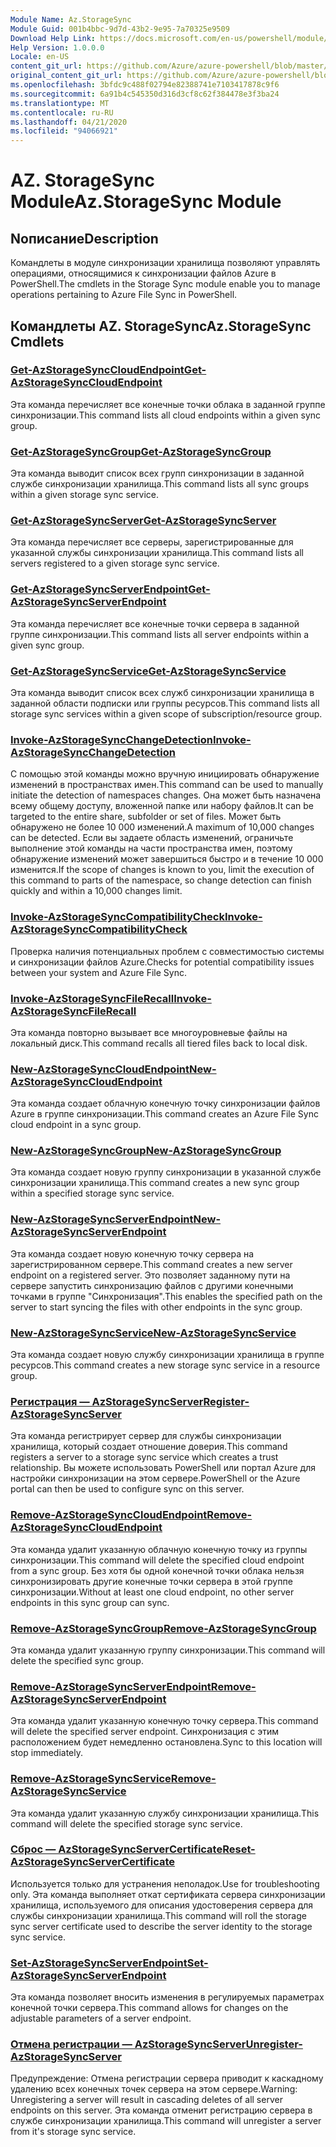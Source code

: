 ```yaml
---
Module Name: Az.StorageSync
Module Guid: 001b4bbc-9d7d-43b2-9e95-7a70325e9509
Download Help Link: https://docs.microsoft.com/en-us/powershell/module/az.storagesync
Help Version: 1.0.0.0
Locale: en-US
content_git_url: https://github.com/Azure/azure-powershell/blob/master/src/StorageSync/StorageSync/help/Az.StorageSync.md
original_content_git_url: https://github.com/Azure/azure-powershell/blob/master/src/StorageSync/StorageSync/help/Az.StorageSync.md
ms.openlocfilehash: 3bfdc9c488f02794e82388741e7103417878c9f6
ms.sourcegitcommit: 6a91b4c545350d316d3cf8c62f384478e3f3ba24
ms.translationtype: MT
ms.contentlocale: ru-RU
ms.lasthandoff: 04/21/2020
ms.locfileid: "94066921"
---
```

# <span data-ttu-id="927a1-101">AZ. StorageSync Module</span><span class="sxs-lookup"><span data-stu-id="927a1-101">Az.StorageSync Module</span></span>
## <span data-ttu-id="927a1-102">Nописание</span><span class="sxs-lookup"><span data-stu-id="927a1-102">Description</span></span>
<span data-ttu-id="927a1-103">Командлеты в модуле синхронизации хранилища позволяют управлять операциями, относящимися к синхронизации файлов Azure в PowerShell.</span><span class="sxs-lookup"><span data-stu-id="927a1-103">The cmdlets in the Storage Sync module enable you to manage operations pertaining to Azure File Sync in PowerShell.</span></span>

## <span data-ttu-id="927a1-104">Командлеты AZ. StorageSync</span><span class="sxs-lookup"><span data-stu-id="927a1-104">Az.StorageSync Cmdlets</span></span>
### [<span data-ttu-id="927a1-105">Get-AzStorageSyncCloudEndpoint</span><span class="sxs-lookup"><span data-stu-id="927a1-105">Get-AzStorageSyncCloudEndpoint</span></span>](Get-AzStorageSyncCloudEndpoint.md)
<span data-ttu-id="927a1-106">Эта команда перечисляет все конечные точки облака в заданной группе синхронизации.</span><span class="sxs-lookup"><span data-stu-id="927a1-106">This command lists all cloud endpoints within a given sync group.</span></span>

### [<span data-ttu-id="927a1-107">Get-AzStorageSyncGroup</span><span class="sxs-lookup"><span data-stu-id="927a1-107">Get-AzStorageSyncGroup</span></span>](Get-AzStorageSyncGroup.md)
<span data-ttu-id="927a1-108">Эта команда выводит список всех групп синхронизации в заданной службе синхронизации хранилища.</span><span class="sxs-lookup"><span data-stu-id="927a1-108">This command lists all sync groups within a given storage sync service.</span></span>

### [<span data-ttu-id="927a1-109">Get-AzStorageSyncServer</span><span class="sxs-lookup"><span data-stu-id="927a1-109">Get-AzStorageSyncServer</span></span>](Get-AzStorageSyncServer.md)
<span data-ttu-id="927a1-110">Эта команда перечисляет все серверы, зарегистрированные для указанной службы синхронизации хранилища.</span><span class="sxs-lookup"><span data-stu-id="927a1-110">This command lists all servers registered to a given storage sync service.</span></span>

### [<span data-ttu-id="927a1-111">Get-AzStorageSyncServerEndpoint</span><span class="sxs-lookup"><span data-stu-id="927a1-111">Get-AzStorageSyncServerEndpoint</span></span>](Get-AzStorageSyncServerEndpoint.md)
<span data-ttu-id="927a1-112">Эта команда перечисляет все конечные точки сервера в заданной группе синхронизации.</span><span class="sxs-lookup"><span data-stu-id="927a1-112">This command lists all server endpoints within a given sync group.</span></span>

### [<span data-ttu-id="927a1-113">Get-AzStorageSyncService</span><span class="sxs-lookup"><span data-stu-id="927a1-113">Get-AzStorageSyncService</span></span>](Get-AzStorageSyncService.md)
<span data-ttu-id="927a1-114">Эта команда выводит список всех служб синхронизации хранилища в заданной области подписки или группы ресурсов.</span><span class="sxs-lookup"><span data-stu-id="927a1-114">This command lists all storage sync services within a given scope of subscription/resource group.</span></span>

### [<span data-ttu-id="927a1-115">Invoke-AzStorageSyncChangeDetection</span><span class="sxs-lookup"><span data-stu-id="927a1-115">Invoke-AzStorageSyncChangeDetection</span></span>](Invoke-AzStorageSyncChangeDetection.md)
<span data-ttu-id="927a1-116">С помощью этой команды можно вручную инициировать обнаружение изменений в пространствах имен.</span><span class="sxs-lookup"><span data-stu-id="927a1-116">This command can be used to manually initiate the detection of namespaces changes.</span></span> <span data-ttu-id="927a1-117">Она может быть назначена всему общему доступу, вложенной папке или набору файлов.</span><span class="sxs-lookup"><span data-stu-id="927a1-117">It can be targeted to the entire share, subfolder or set of files.</span></span> <span data-ttu-id="927a1-118">Может быть обнаружено не более 10 000 изменений.</span><span class="sxs-lookup"><span data-stu-id="927a1-118">A maximum of 10,000 changes can be detected.</span></span> <span data-ttu-id="927a1-119">Если вы задаете область изменений, ограничьте выполнение этой команды на части пространства имен, поэтому обнаружение изменений может завершиться быстро и в течение 10 000 изменится.</span><span class="sxs-lookup"><span data-stu-id="927a1-119">If the scope of changes is known to you, limit the execution of this command to parts of the namespace, so change detection can finish quickly and within a 10,000 changes limit.</span></span>

### [<span data-ttu-id="927a1-120">Invoke-AzStorageSyncCompatibilityCheck</span><span class="sxs-lookup"><span data-stu-id="927a1-120">Invoke-AzStorageSyncCompatibilityCheck</span></span>](Invoke-AzStorageSyncCompatibilityCheck.md)
<span data-ttu-id="927a1-121">Проверка наличия потенциальных проблем с совместимостью системы и синхронизации файлов Azure.</span><span class="sxs-lookup"><span data-stu-id="927a1-121">Checks for potential compatibility issues between your system and Azure File Sync.</span></span>

### [<span data-ttu-id="927a1-122">Invoke-AzStorageSyncFileRecall</span><span class="sxs-lookup"><span data-stu-id="927a1-122">Invoke-AzStorageSyncFileRecall</span></span>](Invoke-AzStorageSyncFileRecall.md)
<span data-ttu-id="927a1-123">Эта команда повторно вызывает все многоуровневые файлы на локальный диск.</span><span class="sxs-lookup"><span data-stu-id="927a1-123">This command recalls all tiered files back to local disk.</span></span>

### [<span data-ttu-id="927a1-124">New-AzStorageSyncCloudEndpoint</span><span class="sxs-lookup"><span data-stu-id="927a1-124">New-AzStorageSyncCloudEndpoint</span></span>](New-AzStorageSyncCloudEndpoint.md)
<span data-ttu-id="927a1-125">Эта команда создает облачную конечную точку синхронизации файлов Azure в группе синхронизации.</span><span class="sxs-lookup"><span data-stu-id="927a1-125">This command creates an Azure File Sync cloud endpoint in a sync group.</span></span>

### [<span data-ttu-id="927a1-126">New-AzStorageSyncGroup</span><span class="sxs-lookup"><span data-stu-id="927a1-126">New-AzStorageSyncGroup</span></span>](New-AzStorageSyncGroup.md)
<span data-ttu-id="927a1-127">Эта команда создает новую группу синхронизации в указанной службе синхронизации хранилища.</span><span class="sxs-lookup"><span data-stu-id="927a1-127">This command creates a new sync group within a specified storage sync service.</span></span>

### [<span data-ttu-id="927a1-128">New-AzStorageSyncServerEndpoint</span><span class="sxs-lookup"><span data-stu-id="927a1-128">New-AzStorageSyncServerEndpoint</span></span>](New-AzStorageSyncServerEndpoint.md)
<span data-ttu-id="927a1-129">Эта команда создает новую конечную точку сервера на зарегистрированном сервере.</span><span class="sxs-lookup"><span data-stu-id="927a1-129">This command creates a new server endpoint on a registered server.</span></span> <span data-ttu-id="927a1-130">Это позволяет заданному пути на сервере запустить синхронизацию файлов с другими конечными точками в группе "Синхронизация".</span><span class="sxs-lookup"><span data-stu-id="927a1-130">This enables the specified path on the server to start syncing the files with other endpoints in the sync group.</span></span>

### [<span data-ttu-id="927a1-131">New-AzStorageSyncService</span><span class="sxs-lookup"><span data-stu-id="927a1-131">New-AzStorageSyncService</span></span>](New-AzStorageSyncService.md)
<span data-ttu-id="927a1-132">Эта команда создает новую службу синхронизации хранилища в группе ресурсов.</span><span class="sxs-lookup"><span data-stu-id="927a1-132">This command creates a new storage sync service in a resource group.</span></span>

### [<span data-ttu-id="927a1-133">Регистрация — AzStorageSyncServer</span><span class="sxs-lookup"><span data-stu-id="927a1-133">Register-AzStorageSyncServer</span></span>](Register-AzStorageSyncServer.md)
<span data-ttu-id="927a1-134">Эта команда регистрирует сервер для службы синхронизации хранилища, который создает отношение доверия.</span><span class="sxs-lookup"><span data-stu-id="927a1-134">This command registers a server to a storage sync service which creates a trust relationship.</span></span> <span data-ttu-id="927a1-135">Вы можете использовать PowerShell или портал Azure для настройки синхронизации на этом сервере.</span><span class="sxs-lookup"><span data-stu-id="927a1-135">PowerShell or the Azure portal can then be used to configure sync on this server.</span></span>

### [<span data-ttu-id="927a1-136">Remove-AzStorageSyncCloudEndpoint</span><span class="sxs-lookup"><span data-stu-id="927a1-136">Remove-AzStorageSyncCloudEndpoint</span></span>](Remove-AzStorageSyncCloudEndpoint.md)
<span data-ttu-id="927a1-137">Эта команда удалит указанную облачную конечную точку из группы синхронизации.</span><span class="sxs-lookup"><span data-stu-id="927a1-137">This command will delete the specified cloud endpoint from a sync group.</span></span> <span data-ttu-id="927a1-138">Без хотя бы одной конечной точки облака нельзя синхронизировать другие конечные точки сервера в этой группе синхронизации.</span><span class="sxs-lookup"><span data-stu-id="927a1-138">Without at least one cloud endpoint, no other server endpoints in this sync group can sync.</span></span>

### [<span data-ttu-id="927a1-139">Remove-AzStorageSyncGroup</span><span class="sxs-lookup"><span data-stu-id="927a1-139">Remove-AzStorageSyncGroup</span></span>](Remove-AzStorageSyncGroup.md)
<span data-ttu-id="927a1-140">Эта команда удалит указанную группу синхронизации.</span><span class="sxs-lookup"><span data-stu-id="927a1-140">This command will delete the specified sync group.</span></span>

### [<span data-ttu-id="927a1-141">Remove-AzStorageSyncServerEndpoint</span><span class="sxs-lookup"><span data-stu-id="927a1-141">Remove-AzStorageSyncServerEndpoint</span></span>](Remove-AzStorageSyncServerEndpoint.md)
<span data-ttu-id="927a1-142">Эта команда удалит указанную конечную точку сервера.</span><span class="sxs-lookup"><span data-stu-id="927a1-142">This command will delete the specified server endpoint.</span></span> <span data-ttu-id="927a1-143">Синхронизация с этим расположением будет немедленно остановлена.</span><span class="sxs-lookup"><span data-stu-id="927a1-143">Sync to this location will stop immediately.</span></span>

### [<span data-ttu-id="927a1-144">Remove-AzStorageSyncService</span><span class="sxs-lookup"><span data-stu-id="927a1-144">Remove-AzStorageSyncService</span></span>](Remove-AzStorageSyncService.md)
<span data-ttu-id="927a1-145">Эта команда удалит указанную службу синхронизации хранилища.</span><span class="sxs-lookup"><span data-stu-id="927a1-145">This command will delete the specified storage sync service.</span></span>

### [<span data-ttu-id="927a1-146">Сброс — AzStorageSyncServerCertificate</span><span class="sxs-lookup"><span data-stu-id="927a1-146">Reset-AzStorageSyncServerCertificate</span></span>](Reset-AzStorageSyncServerCertificate.md)
<span data-ttu-id="927a1-147">Используется только для устранения неполадок.</span><span class="sxs-lookup"><span data-stu-id="927a1-147">Use for troubleshooting only.</span></span> <span data-ttu-id="927a1-148">Эта команда выполняет откат сертификата сервера синхронизации хранилища, используемого для описания удостоверения сервера для службы синхронизации хранилища.</span><span class="sxs-lookup"><span data-stu-id="927a1-148">This command will roll the storage sync server certificate used to describe the server identity to the storage sync service.</span></span>

### [<span data-ttu-id="927a1-149">Set-AzStorageSyncServerEndpoint</span><span class="sxs-lookup"><span data-stu-id="927a1-149">Set-AzStorageSyncServerEndpoint</span></span>](Set-AzStorageSyncServerEndpoint.md)
<span data-ttu-id="927a1-150">Эта команда позволяет вносить изменения в регулируемых параметрах конечной точки сервера.</span><span class="sxs-lookup"><span data-stu-id="927a1-150">This command allows for changes on the adjustable parameters of a server endpoint.</span></span>

### [<span data-ttu-id="927a1-151">Отмена регистрации — AzStorageSyncServer</span><span class="sxs-lookup"><span data-stu-id="927a1-151">Unregister-AzStorageSyncServer</span></span>](Unregister-AzStorageSyncServer.md)
<span data-ttu-id="927a1-152">Предупреждение: Отмена регистрации сервера приводит к каскадному удалению всех конечных точек сервера на этом сервере.</span><span class="sxs-lookup"><span data-stu-id="927a1-152">Warning: Unregistering a server will result in cascading deletes of all server endpoints on this server.</span></span> <span data-ttu-id="927a1-153">Эта команда отменит регистрацию сервера в службе синхронизации хранилища.</span><span class="sxs-lookup"><span data-stu-id="927a1-153">This command will unregister a server from it's storage sync service.</span></span>

